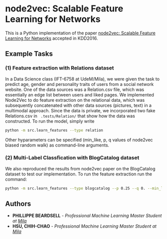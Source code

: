 # node2vec: Scalable Feature Learning for Networks
This is a Python implementation of the paper [node2vec: Scalable Feature Learning for Networks](https://cs.stanford.edu/~jure/pubs/node2vec-kdd16.pdf) accepted in KDD2016.

## Example Tasks 

### (1) Feature extraction with Relations dataset
In a Data Science class (IFT-6758 at UdeM/Mila), we were given the task to predict age, gender 
and personality traits of users from a social network website. One of the data sources was a Relation.csv
file, which was essentially an edge list between users and liked pages. We implemented Node2Vec
to do feature extraction on the relational data, which was subsequently concatenated with other data
sources (pictures, text) in a multimodal approach. Since the data is private, we incorporated two fake 
Relations.csv in ``` .tests/Relation/``` that show how the data was constructed. To run the model,
simply write
```bash
python -m src.learn_features --type relation
```
Other hyparameters can be specified (min_like, p, q values of node2vec biased random walk) 
as command-line arguments.
### (2) Multi-Label Classfication with BlogCatalog dataset
We also reproduced the results from node2vec paper on the BlogCatalog dataset to test our implementation.
To run the feature extraction run the command:
```bash
python -m src.learn_features --type blogcatalog --p 0.25 --q 0. --min_like 0
```


## Authors
* **PHILLIPPE BEARDSELL** - *Professional Machine Learning Master Student at [Mila](https://mila.quebec/)* 
* **HSU, CHIH-CHAO** - *Professional Machine Learning Master Student at [Mila](https://mila.quebec/)* 

